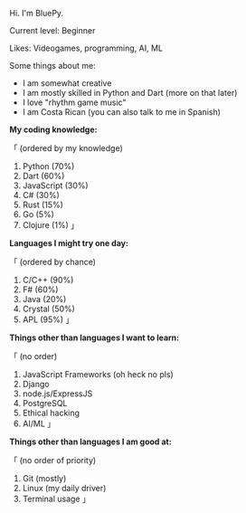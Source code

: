 Hi. I'm BluePy.

Current level: Beginner

Likes: Videogames, programming, AI, ML

Some things about me:

- I am somewhat creative
- I am mostly skilled in Python and Dart (more on that later)
- I love "rhythm game music"
- I am Costa Rican (you can also talk to me in Spanish)

**My coding knowledge:**

「 (ordered by my knowledge)
   1. Python (70%)
   2. Dart (60%)
   3. JavaScript (30%)
   4. C# (30%)
   5. Rust (15%)
   6. Go (5%)
   7. Clojure (1%)          」

**Languages I might try one day:**

「 (ordered by chance)
   1. C/C++ (90%)
   2. F# (60%)
   3. Java (20%)
   4. Crystal (50%)
   5. APL (95%)      」

**Things other than languages I want to learn:**

「 (no order)
   1. JavaScript Frameworks (oh heck no pls)
   2. Django
   3. node.js/ExpressJS
   4. PostgreSQL
   5. Ethical hacking
   6. AI/ML                                」

**Things other than languages I am good at:**

「 (no order of priority)
   1. Git (mostly)
   2. Linux (my daily driver)
   3. Terminal usage         」
   
<!---
BluePyTheDeer251/BluePyTheDeer251 is a ✨ special ✨ repository because its `README.md` (this file) appears on your GitHub profile.
You can click the Preview link to take a look at your changes.
--->
